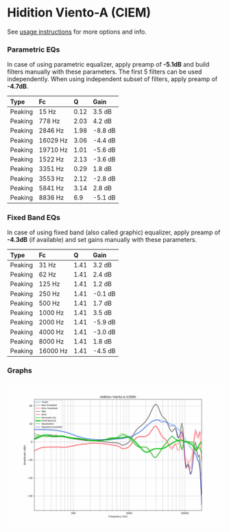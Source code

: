 # Hidition Viento-A (CIEM)
See [usage instructions](https://github.com/jaakkopasanen/AutoEq#usage) for more options and info.

### Parametric EQs
In case of using parametric equalizer, apply preamp of **-5.1dB** and build filters manually
with these parameters. The first 5 filters can be used independently.
When using independent subset of filters, apply preamp of **-4.7dB**.

| Type    | Fc       |    Q | Gain    |
|:--------|:---------|:-----|:--------|
| Peaking | 15 Hz    | 0.12 | 3.5 dB  |
| Peaking | 778 Hz   | 2.03 | 4.2 dB  |
| Peaking | 2846 Hz  | 1.98 | -8.8 dB |
| Peaking | 16029 Hz | 3.06 | -4.4 dB |
| Peaking | 19710 Hz | 1.01 | -5.6 dB |
| Peaking | 1522 Hz  | 2.13 | -3.6 dB |
| Peaking | 3351 Hz  | 0.29 | 1.8 dB  |
| Peaking | 3553 Hz  | 2.12 | -2.8 dB |
| Peaking | 5841 Hz  | 3.14 | 2.8 dB  |
| Peaking | 8836 Hz  | 6.9  | -5.1 dB |

### Fixed Band EQs
In case of using fixed band (also called graphic) equalizer, apply preamp of **-4.3dB**
(if available) and set gains manually with these parameters.

| Type    | Fc       |    Q | Gain    |
|:--------|:---------|:-----|:--------|
| Peaking | 31 Hz    | 1.41 | 3.2 dB  |
| Peaking | 62 Hz    | 1.41 | 2.4 dB  |
| Peaking | 125 Hz   | 1.41 | 1.2 dB  |
| Peaking | 250 Hz   | 1.41 | -0.1 dB |
| Peaking | 500 Hz   | 1.41 | 1.7 dB  |
| Peaking | 1000 Hz  | 1.41 | 3.5 dB  |
| Peaking | 2000 Hz  | 1.41 | -5.9 dB |
| Peaking | 4000 Hz  | 1.41 | -3.0 dB |
| Peaking | 8000 Hz  | 1.41 | 1.8 dB  |
| Peaking | 16000 Hz | 1.41 | -4.5 dB |

### Graphs
![](./Hidition%20Viento-A%20(CIEM).png)